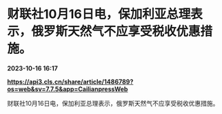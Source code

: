 # 财联社10月16日电，保加利亚总理表示，俄罗斯天然气不应享受税收优惠措施。

**2023-10-16 16:17**

**https://api3.cls.cn/share/article/1486789?os=web&sv=7.7.5&app=CailianpressWeb**

财联社10月16日电，保加利亚总理表示，俄罗斯天然气不应享受税收优惠措施。